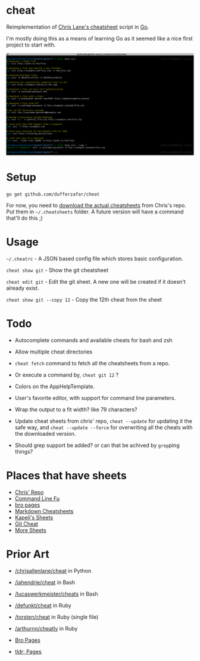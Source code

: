 # cheat

Reimplementation of [Chris Lane's cheatsheet](https://github.com/chrisallenlane/cheat) script in [Go](http://golang.org/). 

I'm mostly doing this as a means of learning Go as it seemed like a nice first project to start with. 

![Screenshot](screenshot.png)

# Setup

`go get github.com/dufferzafar/cheat`

For now, you need to [download the actual cheatsheets](https://github.com/chrisallenlane/cheat/tree/master/cheat/cheatsheets) from Chris's repo. Put them in `~/.cheatsheets` folder. A future version will have a command that'll do this ;)

# Usage

`~/.cheatrc` - A JSON based config file which stores basic configuration.

`cheat show git` - Show the git cheatsheet

`cheat edit git` - Edit the git sheet. A new one will be created if it doesn't already exist.

`cheat show git --copy 12` - Copy the 12th cheat from the sheet

# Todo

* Autocomplete commands and available cheats for bash and zsh

* Allow multiple cheat directories
* `cheat fetch` command to fetch all the cheatsheets from a repo.

* Or execute a command by, `cheat git 12` ?
* Colors on the AppHelpTemplate.
* User's favorite editor, with support for command line parameters.

* Wrap the output to a fit width? like 79 characters?

* Update cheat sheets from chris' repo, `cheat --update` for updating it the safe way, and `cheat --update --force` for overwriting all the cheats with the downloaded version.

* Should grep support be added? or can that be achived by `grep`ping things?

# Places that have sheets

* [Chris' Repo](https://github.com/chrisallenlane/cheat/tree/master/cheat/cheatsheets)
* [Command Line Fu](http://www.commandlinefu.com/site/api)
* [bro pages](http://bropages.org/browse)
* [Markdown Cheatsheets](https://github.com/rstacruz/cheatsheets)
* [Kapeli's Sheets](https://github.com/Kapeli/cheatsheets)
* [Git Cheat](https://github.com/0xAX/git-cheat)
* [More Sheets](https://github.com/Dmitrii-I/cheat)

# Prior Art

* [/chrisallenlane/cheat](http://github.com/chrisallenlane/cheat) in Python
* [/jahendrie/cheat](https://github.com/jahendrie/cheat) in Bash
* [/lucaswerkmeister/cheats](https://github.com/lucaswerkmeister/cheats) in Bash
* [/defunkt/cheat](https://github.com/defunkt/) in Ruby
* [/torsten/cheat](https://github.com/torsten/cheat) in Ruby (single file)
* [/arthurnn/cheatly](https://github.com/arthurnn/cheatly) in Ruby

* [Bro Pages](https://github.com/hubsmoke/bro/) 
* [tldr; Pages](https://github.com/tldr-pages/tldr) 
